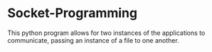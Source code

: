 # Socket-Programming
This python program allows for two instances of the applications to communicate, passing an instance of a file to one another.
